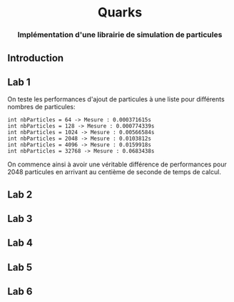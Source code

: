 
# <center>Quarks</center>

### <center>Implémentation d'une librairie de simulation de particules</center>

## Introduction

## Lab 1

On teste les performances d'ajout de particules à une liste pour différents nombres de particules:

    int nbParticles = 64 -> Mesure : 0.000371615s
    int nbParticles = 128 -> Mesure : 0.000774339s
    int nbParticles = 1024 -> Mesure : 0.00566584s
    int nbParticles = 2048 -> Mesure : 0.0103812s
    int nbParticles = 4096 -> Mesure : 0.0159918s
    int nbParticles = 32768 -> Mesure : 0.0683438s

On commence ainsi à avoir une véritable différence de performances pour 2048 particules en 
arrivant au centième de seconde de temps de calcul. 

## Lab 2
## Lab 3
## Lab 4
## Lab 5
## Lab 6
